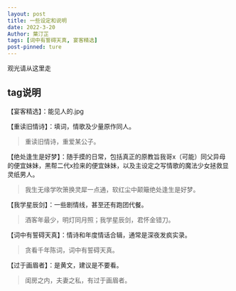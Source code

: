 ```yaml
---
layout: post
title: 一些设定和说明
date: 2022-3-20
Author: 葉汀芷
tags: [词中有誓碍天真, 宴客精选]
post-pinned: ture
---
```


观光请从这里走

## tag说明

【宴客精选】：能见人的.jpg

【重读旧情诗】：填词，情歌及少量原作同人。

>重读旧情诗，重爱某公子。

【绝处逢生是好梦】：随手摸的日常，包括真正的原教旨我哥x（可能）同父异母的便宜妹妹，黑帮二代x捡来的便宜妹妹，以及主设定之写情歌的魔法少女拯救显灵纸男人。

>我生无缘学吹箫换灵犀一点通，软红尘中颠簸绝处逢生是好梦。

【我学星辰剑】：一些剧情线，甚至还有跑团代餐。

>酒客年最少，明灯同月照；我学星辰剑，君怀金错刀。

【词中有誓碍天真】：情诗和年度情话合辑，通常是深夜发疯实录。

>贪看千年陈词，词中有誓碍天真。

【过于画眉者】：是黄文，建议是不要看。

>闺房之内，夫妻之私，有过于画眉者。




